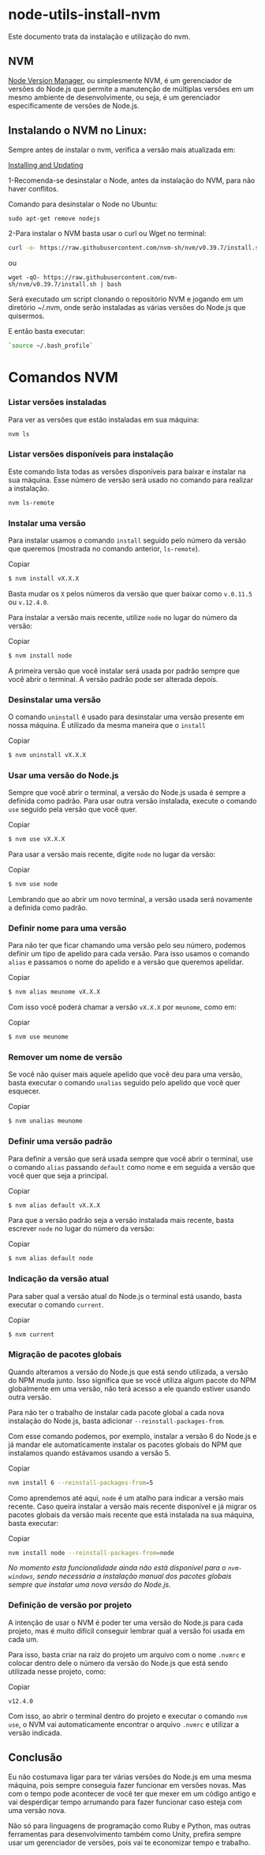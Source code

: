 # node-utils-install-nvm

Este documento trata da instalação e utilização do nvm.

## NVM

[Node Version Manager](https://github.com/nvm-sh/nvm), ou simplesmente NVM, é um gerenciador de versões do Node.js que permite a manutenção de múltiplas versões em um mesmo ambiente de desenvolvimente, ou seja, é um gerenciador especificamente de versões de Node.js.

## Instalando o NVM no Linux:

Sempre antes de instalar o nvm, verifica a versão mais atualizada em:

[Installing and Updating](https://github.com/nvm-sh/nvm#install--update-script)

1-Recomenda-se desinstalar o Node, antes da instalação do NVM, para não haver conflitos.

Comando para desinstalar o Node no Ubuntu:

```bash
sudo apt-get remove nodejs
```

2-Para instalar o NVM basta usar o curl ou Wget no terminal:

```bash
curl -o- https://raw.githubusercontent.com/nvm-sh/nvm/v0.39.7/install.sh | bash
```

ou

```
wget -qO- https://raw.githubusercontent.com/nvm-sh/nvm/v0.39.7/install.sh | bash
```

Será executado um script clonando o repositório NVM e jogando em um diretório ~/.nvm, onde serão instaladas as várias versões do Node.js que quisermos.

E então basta executar:

```bash
`source ~/.bash_profile`
```


# Comandos NVM

### Listar versões instaladas

Para ver as versões que estão instaladas em sua máquina:

```bash
nvm ls
```

### Listar versões disponíveis para instalação

Este comando lista todas as versões disponíveis para baixar e instalar na sua máquina. Esse número de versão será usado no comando para realizar a instalação.

```bash
nvm ls-remote
```

### Instalar uma versão

Para instalar usamos o comando `install` seguido pelo número da versão que queremos (mostrada no comando anterior, `ls-remote`).

Copiar

```bash
$ nvm install vX.X.X
```

Basta mudar os `X` pelos números da versão que quer baixar como `v.0.11.5` ou `v.12.4.0`.

Para instalar a versão mais recente, utilize `node` no lugar do número da versão:

Copiar

```bash
$ nvm install node
```

A primeira versão que você instalar será usada por padrão sempre que você abrir o terminal. A versão padrão pode ser alterada depois.

### Desinstalar uma versão

O comando `uninstall` é usado para desinstalar uma versão presente em nossa máquina. É utilizado da mesma maneira que o `install`

Copiar

```bash
$ nvm uninstall vX.X.X
```

### Usar uma versão do Node.js

Sempre que você abrir o terminal, a versão do Node.js usada é sempre a definida como padrão. Para usar outra versão instalada, execute o comando `use` seguido pela versão que você quer.

Copiar

```bash
$ nvm use vX.X.X
```

Para usar a versão mais recente, digite `node` no lugar da versão:

Copiar

```bash
$ nvm use node
```

Lembrando que ao abrir um novo terminal, a versão usada será novamente a definida como padrão.

### Definir nome para uma versão

Para não ter que ficar chamando uma versão pelo seu número, podemos definir um tipo de apelido para cada versão. Para isso usamos o comando `alias` e passamos o nome do apelido e a versão que queremos apelidar.

Copiar

```bash
$ nvm alias meunome vX.X.X
```

Com isso você poderá chamar a versão `vX.X.X` por `meunome`, como em:

Copiar

```bash
$ nvm use meunome
```

### Remover um nome de versão

Se você não quiser mais aquele apelido que você deu para uma versão, basta executar o comando `unalias` seguido pelo apelido que você quer esquecer.

Copiar

```bash
$ nvm unalias meunome
```

### Definir uma versão padrão

Para definir a versão que será usada sempre que você abrir o terminal, use o comando `alias` passando `default` como nome e em seguida a versão que você quer que seja a principal.

Copiar

```bash
$ nvm alias default vX.X.X
```

Para que a versão padrão seja a versão instalada mais recente, basta escrever `node` no lugar do número da versão:

Copiar

```bash
$ nvm alias default node
```

### Indicação da versão atual

Para saber qual a versão atual do Node.js o terminal está usando, basta executar o comando `current`.

Copiar

```bash
$ nvm current
```

### Migração de pacotes globais

Quando alteramos a versão do Node.js que está sendo utilizada, a versão do NPM muda junto. Isso significa que se você utiliza algum pacote do NPM globalmente em uma versão, não terá acesso a ele quando estiver usando outra versão.

Para não ter o trabalho de instalar cada pacote global a cada nova instalação do Node.js, basta adicionar `--reinstall-packages-from`.

Com esse comando podemos, por exemplo, instalar a versão 6 do Node.js e já mandar ele automaticamente instalar os pacotes globais do NPM que instalamos quando estávamos usando a versão 5.

Copiar

```bash
nvm install 6 --reinstall-packages-from=5
```

Como aprendemos até aqui, `node` é um atalho para indicar a versão mais recente. Caso queira instalar a versão mais recente disponível e já migrar os pacotes globais da versão mais recente que está instalada na sua máquina, basta executar:

Copiar

```bash
nvm install node --reinstall-packages-from=node
```

*No momento esta funcionalidade ainda não está disponível para o `nvm-windows`, sendo necessária a instalação manual dos pacotes globais sempre que instalar uma nova versão do Node.js.*

### Definição de versão por projeto

A intenção de usar o NVM é poder ter uma versão do Node.js para cada projeto, mas é muito difícil conseguir lembrar qual a versão foi usada em cada um.

Para isso, basta criar na raiz do projeto um arquivo com o nome `.nvmrc` e colocar dentro dele o número da versão do Node.js que está sendo utilizada nesse projeto, como:

Copiar

```
v12.4.0
```

Com isso, ao abrir o terminal dentro do projeto e executar o comando `nvm use`, o NVM vai automaticamente encontrar o arquivo `.nvmrc` e utilizar a versão indicada.

## Conclusão

Eu não costumava ligar para ter várias versões do Node.js em uma mesma máquina, pois sempre conseguia fazer funcionar em versões novas. Mas com o tempo pode acontecer de você ter que mexer em um código antigo e vai desperdiçar tempo arrumando para fazer funcionar caso esteja com uma versão nova.

Não só para linguagens de programação como Ruby e Python, mas outras ferramentas para desenvolvimento também como Unity, prefira sempre usar um gerenciador de versões, pois vai te economizar tempo e trabalho.
